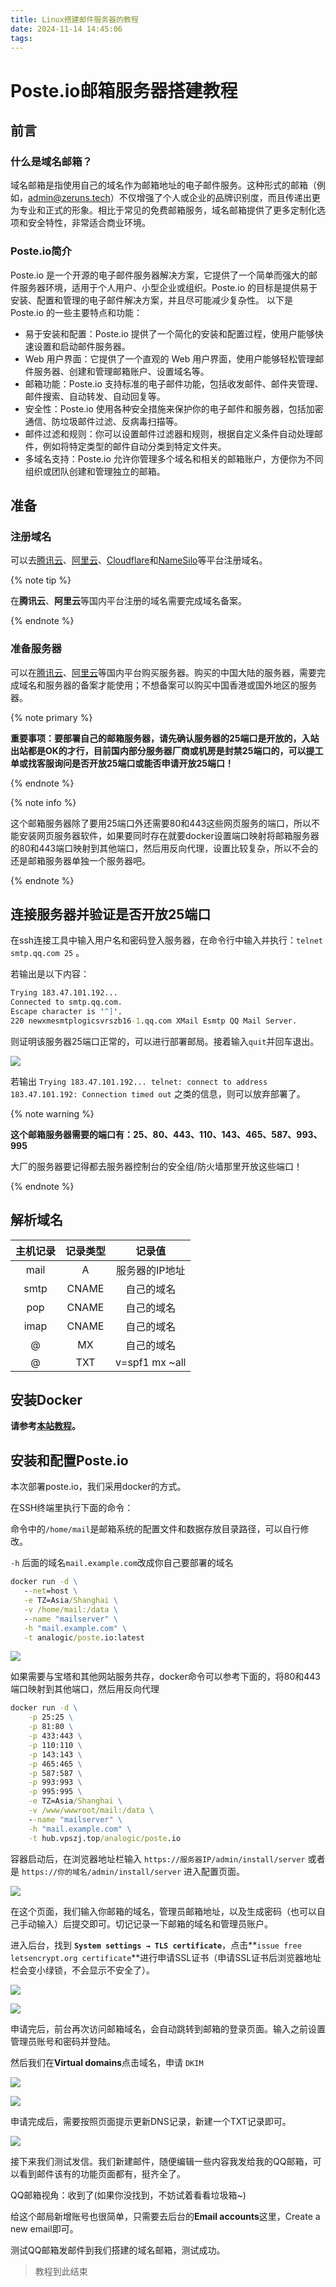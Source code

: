 ```yaml
---
title: Linux搭建邮件服务器的教程
date: 2024-11-14 14:45:06
tags: 
---
```


# Poste.io邮箱服务器搭建教程

## 前言

### 什么是域名邮箱？

域名邮箱是指使用自己的域名作为邮箱地址的电子邮件服务。这种形式的邮箱（例如，[admin@zeruns.tech](mailto:admin@zeruns.tech)）不仅增强了个人或企业的品牌识别度，而且传递出更为专业和正式的形象。相比于常见的免费邮箱服务，域名邮箱提供了更多定制化选项和安全特性，非常适合商业环境。

### Poste.io简介

Poste.io 是一个开源的电子邮件服务器解决方案，它提供了一个简单而强大的邮件服务器环境，适用于个人用户、小型企业或组织。Poste.io 的目标是提供易于安装、配置和管理的电子邮件解决方案，并且尽可能减少复杂性。
以下是 Poste.io 的一些主要特点和功能：

- 易于安装和配置：Poste.io 提供了一个简化的安装和配置过程，使用户能够快速设置和启动邮件服务器。
- Web 用户界面：它提供了一个直观的 Web 用户界面，使用户能够轻松管理邮件服务器、创建和管理邮箱账户、设置域名等。
- 邮箱功能：Poste.io 支持标准的电子邮件功能，包括收发邮件、邮件夹管理、邮件搜索、自动转发、自动回复等。
- 安全性：Poste.io 使用各种安全措施来保护你的电子邮件和服务器，包括加密通信、防垃圾邮件过滤、反病毒扫描等。
- 邮件过滤和规则：你可以设置邮件过滤器和规则，根据自定义条件自动处理邮件，例如将特定类型的邮件自动分类到特定文件夹。
- 多域名支持：Poste.io 允许你管理多个域名和相关的邮箱账户，方便你为不同组织或团队创建和管理独立的邮箱。

## 准备

### 注册域名

可以去[腾讯云](https://cloud.tencent.com/)、[阿里云](https://www.aliyun.com/)、[Cloudflare](https://www.cloudflare.com/)和[NameSilo](https://www.namesilo.com/)等平台注册域名。

{% note tip  %}

在**腾讯云**、**阿里云**等国内平台注册的域名需要完成域名备案。

{% endnote %}

### 准备服务器

可以在[腾讯云](https://cloud.tencent.com/)、[阿里云](https://www.aliyun.com/)等国内平台购买服务器。购买的中国大陆的服务器，需要完成域名和服务器的备案才能使用；不想备案可以购买中国香港或国外地区的服务器。

{% note primary  %}

**重要事项：要部署自己的邮箱服务器，请先确认服务器的25端口是开放的，入站出站都是OK的才行，目前国内部分服务器厂商或机房是封禁25端口的，可以提工单或找客服询问是否开放25端口或能否申请开放25端口！**

{% endnote %}

{% note info  %}

这个邮箱服务器除了要用25端口外还需要80和443这些网页服务的端口，所以不能安装网页服务器软件，如果要同时存在就要docker设置端口映射将邮箱服务器的80和443端口映射到其他端口，然后用反向代理，设置比较复杂，所以不会的还是邮箱服务器单独一个服务器吧。

{% endnote %}

## 连接服务器并验证是否开放25端口

在ssh连接工具中输入用户名和密码登入服务器，在命令行中输入并执行：`telnet smtp.qq.com 25` 。

若输出是以下内容：

```cmd
Trying 183.47.101.192...
Connected to smtp.qq.com.
Escape character is '^]'.
220 newxmesmtplogicsvrszb16-1.qq.com XMail Esmtp QQ Mail Server.
```

则证明该服务器25端口正常的，可以进行部署邮局。接着输入`quit`并回车退出。

![](https://imghub.bd3qif.com/2024/11/14/20241114224752_9385013fcbeb14160c8c0dad5e914640_67359fef9de34.jpg.jpeg)

若输出 `Trying 183.47.101.192... telnet: connect to address 183.47.101.192: Connection timed out` 之类的信息，则可以放弃部署了。

{% note warning  %}

**这个邮箱服务器需要的端口有：25、80、443、110、143、465、587、993、995**

大厂的服务器要记得都去服务器控制台的安全组/防火墙那里开放这些端口！

{% endnote %}

## 解析域名

| 主机记录 | 记录类型 |     记录值     |
| :------: | :------: | :------------: |
|   mail   |    A     | 服务器的IP地址 |
|   smtp   |  CNAME   |   自己的域名   |
|   pop    |  CNAME   |   自己的域名   |
|   imap   |  CNAME   |   自己的域名   |
|    @     |    MX    |   自己的域名   |
|    @     |   TXT    | v=spf1 mx ~all |

## **安装Docker**

**请参考[本站教程](http://localhost:4000/2022/11/10/Self-built-domain-name-mailbox/)。**

## 安装和配置Poste.io

本次部署poste.io，我们采用docker的方式。

在SSH终端里执行下面的命令：

命令中的`/home/mail`是邮箱系统的配置文件和数据存放目录路径，可以自行修改。

`-h` 后面的域名`mail.example.com`改成你自己要部署的域名

```cmd
docker run -d \
   --net=host \
   -e TZ=Asia/Shanghai \
   -v /home/mail:/data \
   --name "mailserver" \
   -h "mail.example.com" \
   -t analogic/poste.io:latest
```

![](https://imghub.bd3qif.com/2024/11/14/20241114224756_36a0687d7f8a14e9249d2dc0728c26a4_6735a89bca5b2.jpg.jpeg)

如果需要与宝塔和其他网站服务共存，docker命令可以参考下面的，将80和443端口映射到其他端口，然后用反向代理

```cmd
docker run -d \
    -p 25:25 \
    -p 81:80 \
    -p 433:443 \
    -p 110:110 \
    -p 143:143 \
    -p 465:465 \
    -p 587:587 \
    -p 993:993 \
    -p 995:995 \
    -e TZ=Asia/Shanghai \
    -v /www/wwwroot/mail:/data \
    --name "mailserver" \
    -h "mail.example.com" \
    -t hub.vpszj.top/analogic/poste.io
```

容器启动后，在浏览器地址栏输入 `https://服务器IP/admin/install/server` 或者是 `https://你的域名/admin/install/server` 进入配置页面。

![](https://imghub.bd3qif.com/2024/11/14/20241114224806_758108c0e014e3ac4f34cb6ba5ccd849_6735ae91b2069.jpg.jpeg)

在这个页面，我们输入你邮箱的域名，管理员邮箱地址，以及生成密码（也可以自己手动输入）后提交即可。切记记录一下邮箱的域名和管理员账户。

进入后台，找到 **`System settings → TLS certificate`**，点击**` issue free letsencrypt.org certificate `**进行申请SSL证书（申请SSL证书后浏览器地址栏会变小绿锁，不会显示不安全了）。

![](https://image.zhangyirui.cn/i/2024/11/14/6735afab75ab4.jpg)

![](https://imghub.bd3qif.com/2024/11/14/20241114224816_cf1f88ea70e0b4b5f366a015e098da24_6735b025c9ff0.jpg.jpeg)

申请完后，前台再次访问邮箱域名，会自动跳转到邮箱的登录页面。输入之前设置管理员账号和密码并登陆。

然后我们在**Virtual domains**点击域名，申请 `DKIM`

![](https://image.zhangyirui.cn/i/2024/11/14/6735b12c748e3.jpg)

![](https://imghub.bd3qif.com/2024/11/14/20241114224822_f866071160427708b3a89e8bd1cd6d83_6735b17c59cba.jpg.jpeg)

申请完成后，需要按照页面提示更新DNS记录，新建一个TXT记录即可。

![](https://imghub.bd3qif.com/2024/11/14/20241114224836_c38a18d00f5a6d5b85fba26880462a9f_6735b1de429bc.jpg.jpeg)

接下来我们测试发信。我们新建邮件，随便编辑一些内容我发给我的QQ邮箱，可以看到邮件该有的功能页面都有，挺齐全了。

QQ邮箱视角：收到了(如果你没找到，不妨试着看看垃圾箱~)

给这个邮局新增账号也很简单，只需要去后台的**Email accounts**这里，Create a new email即可。

测试QQ邮箱发邮件到我们搭建的域名邮箱，测试成功。

> 教程到此结束
